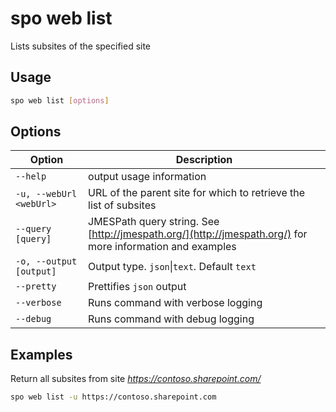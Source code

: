 # spo web list

Lists subsites of the specified site

## Usage

```sh
spo web list [options]
```

## Options

Option|Description
------|-----------
`--help`|output usage information
`-u, --webUrl <webUrl>`|URL of the parent site for which to retrieve the list of subsites
`--query [query]`|JMESPath query string. See [http://jmespath.org/](http://jmespath.org/) for more information and examples
`-o, --output [output]`|Output type. `json`&#x7c;`text`. Default `text`
`--pretty`|Prettifies `json` output
`--verbose`|Runs command with verbose logging
`--debug`|Runs command with debug logging

## Examples

Return all subsites from site _https://contoso.sharepoint.com/_

```sh
spo web list -u https://contoso.sharepoint.com
```